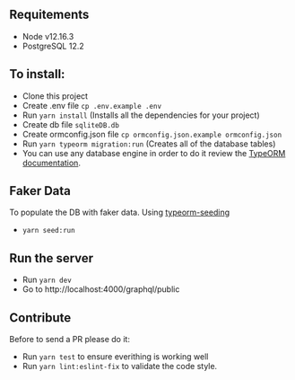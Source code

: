 ## Requitements
- Node v12.16.3
- PostgreSQL 12.2

## To install:
- Clone this project
- Create .env file `cp .env.example .env`
- Run `yarn install` (Installs all the dependencies for your project)
- Create db file `sqliteDB.db`
- Create ormconfig.json file `cp ormconfig.json.example ormconfig.json`
- Run `yarn typeorm migration:run` (Creates all of the database tables)
- You can use any database engine in order to do it review the [TypeORM documentation](https://typeorm.io/#/).

## Faker Data
To populate the DB with faker data. Using [typeorm-seeding](https://github.com/w3tecch/typeorm-seeding)
- `yarn seed:run`

## Run the server
- Run `yarn dev`
- Go to http://localhost:4000/graphql/public

## Contribute
Before to send a PR please do it:
- Run `yarn test` to ensure everithing is working well
- Run `yarn lint:eslint-fix` to validate the code style.